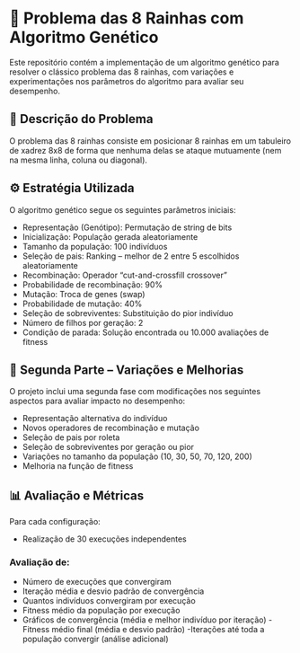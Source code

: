# 🧬 Problema das 8 Rainhas com Algoritmo Genético #
Este repositório contém a implementação de um algoritmo genético para resolver o clássico problema das 8 rainhas, com variações e experimentações nos parâmetros do algoritmo para avaliar seu desempenho.

## 📌 Descrição do Problema 
O problema das 8 rainhas consiste em posicionar 8 rainhas em um tabuleiro de xadrez 8x8 de forma que nenhuma delas se ataque mutuamente (nem na mesma linha, coluna ou diagonal).

## ⚙️ Estratégia Utilizada 
O algoritmo genético segue os seguintes parâmetros iniciais:
- Representação (Genótipo): Permutação de string de bits
- Inicialização: População gerada aleatoriamente
- Tamanho da população: 100 indivíduos
- Seleção de pais: Ranking – melhor de 2 entre 5 escolhidos aleatoriamente
- Recombinação: Operador “cut-and-crossfill crossover”
- Probabilidade de recombinação: 90%
- Mutação: Troca de genes (swap)
- Probabilidade de mutação: 40%
- Seleção de sobreviventes: Substituição do pior indivíduo
- Número de filhos por geração: 2
- Condição de parada: Solução encontrada ou 10.000 avaliações de fitness

## 🧪 Segunda Parte – Variações e Melhorias
O projeto inclui uma segunda fase com modificações nos seguintes aspectos para avaliar impacto no desempenho:
- Representação alternativa do indivíduo
- Novos operadores de recombinação e mutação
- Seleção de pais por roleta
- Seleção de sobreviventes por geração ou pior
- Variações no tamanho da população (10, 30, 50, 70, 120, 200)
- Melhoria na função de fitness

## 📊 Avaliação e Métricas 
Para cada configuração:
- Realização de 30 execuções independentes

### Avaliação de: ###
- Número de execuções que convergiram
- Iteração média e desvio padrão de convergência
- Quantos indivíduos convergiram por execução
- Fitness médio da população por execução
- Gráficos de convergência (média e melhor indivíduo por iteração)
-Fitness médio final (média e desvio padrão)
-Iterações até toda a população convergir (análise adicional)

